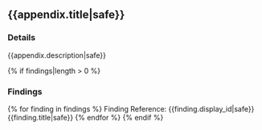 ## {{appendix.title|safe}}

### Details
{{appendix.description|safe}}

{% if findings|length > 0 %}
### Findings
{% for finding in findings %}
Finding Reference: {{finding.display_id|safe}}{{finding.title|safe}}
{% endfor %}
{% endif %}


